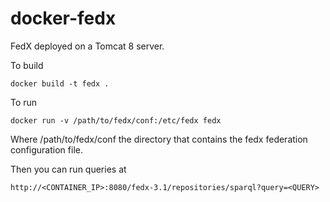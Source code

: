 # docker-fedx

FedX deployed on a Tomcat 8 server.

To build
```
docker build -t fedx .
```

To run
```
docker run -v /path/to/fedx/conf:/etc/fedx fedx
```

Where /path/to/fedx/conf the directory that contains the fedx federation configuration file.

Then you can run queries at
```
http://<CONTAINER_IP>:8080/fedx-3.1/repositories/sparql?query=<QUERY>
```
